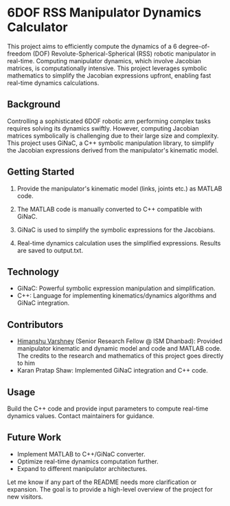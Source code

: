 # 6DOF RSS Manipulator Dynamics Calculator

This project aims to efficiently compute the dynamics of a 6 degree-of-freedom (DOF) Revolute-Spherical-Spherical (RSS) robotic manipulator in real-time. Computing manipulator dynamics, which involve Jacobian matrices, is computationally intensive. This project leverages symbolic mathematics to simplify the Jacobian expressions upfront, enabling fast real-time dynamics calculations.

## Background

Controlling a sophisticated 6DOF robotic arm performing complex tasks requires solving its dynamics swiftly. However, computing Jacobian matrices symbolically is challenging due to their large size and complexity. This project uses GiNaC, a C++ symbolic manipulation library, to simplify the Jacobian expressions derived from the manipulator's kinematic model.

## Getting Started

1. Provide the manipulator's kinematic model (links, joints etc.) as MATLAB code.

2. The MATLAB code is manually converted to C++ compatible with GiNaC. 

3. GiNaC is used to simplify the symbolic expressions for the Jacobians.

4. Real-time dynamics calculation uses the simplified expressions. Results are saved to output.txt.

## Technology

- GiNaC: Powerful symbolic expression manipulation and simplification.
- C++: Language for implementing kinematics/dynamics algorithms and GiNaC integration.

## Contributors

- [Himanshu Varshney](https://www.linkedin.com/in/himanshu-varshney/) (Senior Research Fellow @ ISM Dhanbad): Provided manipulator kinematic and dynamic model and code and MATLAB code. The credits to the research and mathematics of this project goes directly to him
- Karan Pratap Shaw: Implemented GiNaC integration and C++ code.

## Usage

Build the C++ code and provide input parameters to compute real-time dynamics values. Contact maintainers for guidance.

## Future Work

- Implement MATLAB to C++/GiNaC converter.  
- Optimize real-time dynamics computation further.
- Expand to different manipulator architectures.

Let me know if any part of the README needs more clarification or expansion. The goal is to provide a high-level overview of the project for new visitors.

